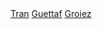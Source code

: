 
<div align="center">
  <a fill="red" href="https://github.com/QuocDungTran380">Tran</a> <a href="https://github.com/guettafa">Guettaf</a> <a href="https://github.com/AchrafGroiez">Groiez</a>  
</div>

